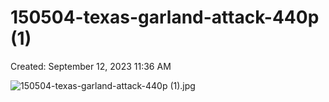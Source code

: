# 150504-texas-garland-attack-440p (1)

Created: September 12, 2023 11:36 AM

![150504-texas-garland-attack-440p (1).jpg](150504-texas-garland-attack-440p%20(1)%20699189cd1f974b9a844c6634cf919c3e/150504-texas-garland-attack-440p_(1).jpg)